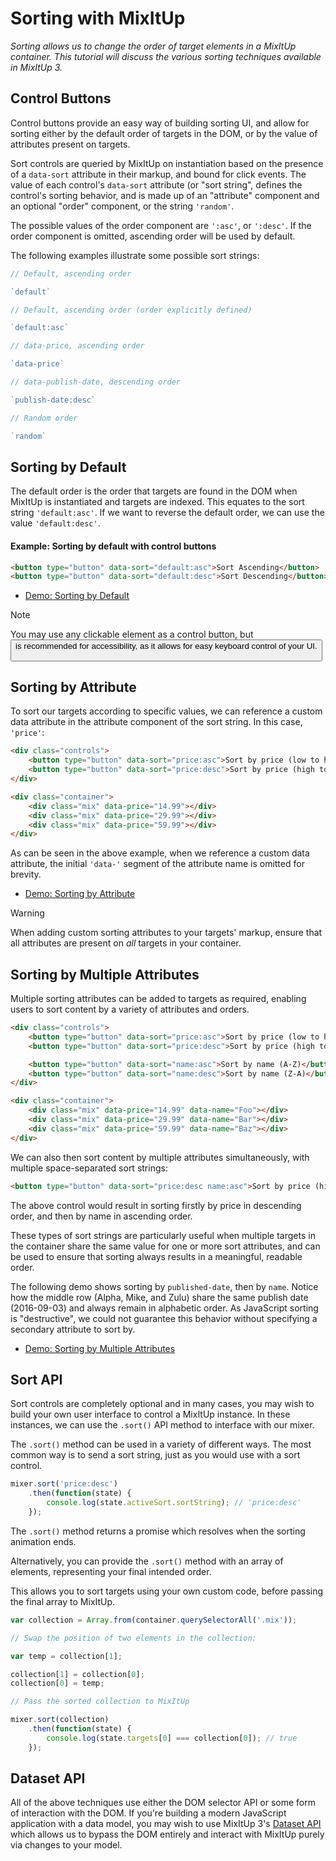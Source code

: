 # Sorting with MixItUp

_Sorting allows us to change the order of target elements in a MixItUp container. This tutorial will discuss the various sorting techniques available in MixItUp 3._

## Control Buttons

Control buttons provide an easy way of building sorting UI, and allow for sorting either by the default order of targets in the DOM, or by the value of attributes present on targets.

Sort controls are queried by MixItUp on instantiation based on the presence of a `data-sort` attribute in their markup, and bound for click events. The value of each control's `data-sort` attribute (or "sort string", defines the control's sorting behavior, and is made up of an "attribute" component and an optional "order" component, or the string `'random'`.

The possible values of the order component are `':asc'`, or `':desc'`. If the order component is omitted, ascending order will be used by default.

The following examples illustrate some possible sort strings:

```js
// Default, ascending order

`default`

// Default, ascending order (order explicitly defined)

`default:asc`

// data-price, ascending order

`data-price`

// data-publish-date, descending order

`publish-date:desc`

// Random order

`random`
```

## Sorting by Default

The default order is the order that targets are found in the DOM when MixItUp is instantiated and targets are indexed. This equates to the sort string `'default:asc'`. If we want to reverse the default order, we can use the value `'default:desc'`.

#### Example: Sorting by default with control buttons

```html
<button type="button" data-sort="default:asc">Sort Ascending</button>
<button type="button" data-sort="default:desc">Sort Descending</button>
```

- [Demo: Sorting by Default](https://patrickkunka.github.io/mixitup/demos/sorting-by-attribute/)

> [!NOTE]
> You may use any clickable element as a control button, but <button type="button"> is recommended for accessibility, as it allows for easy keyboard control of your UI.

## Sorting by Attribute

To sort our targets according to specific values, we can reference a custom data attribute in the attribute component of the sort string. In this case, `'price'`:

```html
<div class="controls">
    <button type="button" data-sort="price:asc">Sort by price (low to high)</button>
    <button type="button" data-sort="price:desc">Sort by price (high to low)</button>
</div>

<div class="container">
    <div class="mix" data-price="14.99"></div>
    <div class="mix" data-price="29.99"></div>
    <div class="mix" data-price="59.99"></div>
</div>
```

As can be seen in the above example, when we reference a custom data attribute, the initial `'data-'` segment of the attribute name is omitted for brevity.

- [Demo: Sorting by Attribute](https://patrickkunka.github.io/mixitup/demos/sorting-by-attribute/)

> [!WARNING]
> When adding custom sorting attributes to your targets' markup, ensure that all attributes are present on _all_ targets in your container.

## Sorting by Multiple Attributes

Multiple sorting attributes can be added to targets as required, enabling users to sort content by a variety of attributes and orders.

```html
<div class="controls">
    <button type="button" data-sort="price:asc">Sort by price (low to high)</button>
    <button type="button" data-sort="price:desc">Sort by price (high to low)</button>

    <button type="button" data-sort="name:asc">Sort by name (A-Z)</button>
    <button type="button" data-sort="name:desc">Sort by name (Z-A)</button>
</div>

<div class="container">
    <div class="mix" data-price="14.99" data-name="Foo"></div>
    <div class="mix" data-price="29.99" data-name="Bar"></div>
    <div class="mix" data-price="59.99" data-name="Baz"></div>
</div>
```

We can also then sort content by multiple attributes simultaneously, with multiple space-separated sort strings:

```html
<button type="button" data-sort="price:desc name:asc">Sort by price (high to low)</button>
```

The above control would result in sorting firstly by price in descending order, and then by name in ascending order.

These types of sort strings are particularly useful when multiple targets in the container share the same value for one or more sort attributes, and can be used to ensure that sorting always results in a meaningful, readable order.

The following demo shows sorting by `published-date`, then by `name`. Notice how the middle row (Alpha, Mike, and Zulu) share the same publish date (2016-09-03) and always remain in alphabetic order. As JavaScript sorting is "destructive", we could not guarantee this behavior without specifying a secondary attribute to sort by.

- [Demo: Sorting by Multiple Attributes](https://patrickkunka.github.io/mixitup/demos/sorting-by-multiple-attributes/)

## Sort API

Sort controls are completely optional and in many cases, you may wish to build your own user interface to control a MixItUp instance. In these instances, we can use the `.sort()` API method to interface with our mixer.

The `.sort()` method can be used in a variety of different ways. The most common way is to send a sort string, just as you would use with a sort control.

```js
mixer.sort('price:desc')
    .then(function(state) {
        console.log(state.activeSort.sortString); // 'price:desc'
    });
```

The `.sort()` method returns a promise which resolves when the sorting animation ends.

Alternatively, you can provide the `.sort()` method with an array of elements, representing your final intended order.

This allows you to sort targets using your own custom code, before passing the final array to MixItUp.

```js
var collection = Array.from(container.querySelectorAll('.mix'));

// Swap the position of two elements in the collection:

var temp = collection[1];

collection[1] = collection[0];
collection[0] = temp;

// Pass the sorted collection to MixItUp

mixer.sort(collection)
    .then(function(state) {
        console.log(state.targets[0] === collection[0]); // true
    });
```

## Dataset API

All of the above techniques use either the DOM selector API or some form of interaction with the DOM. If you're building a modern JavaScript application with a data model, you may wish to use MixItUp 3's [Dataset API](./using-the-dataset-api.md) which allows us to bypass the DOM entirely and interact with MixItUp purely via changes to your model.
